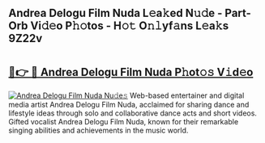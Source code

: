 ## Andrea Delogu Film Nuda L𝚎a𝚔ed N𝚞𝚍e - Part-Orb Vi𝚍𝚎o P𝚑𝚘tos - H𝚘𝚝 O𝚗𝚕yf𝚊ns L𝚎a𝚔s 9Z22v

# <h2><a href="http://kf3zh4n.oniu.top/?m=Andrea+Delogu+Film+Nuda">🔗👉 🔴 Andrea Delogu Film Nuda P𝚑ot𝚘𝚜 V𝚒d𝚎o</a></h2>

[![Andrea Delogu Film Nuda Nu𝚍e𝚜](https://i.imgur.com/0qMVB7G.gif)](http://kf3zh4n.oniu.top/?m=Andrea+Delogu+Film+Nuda)
Web-based entertainer and digital media artist Andrea Delogu Film Nuda, acclaimed for sharing dance and lifestyle ideas through solo and collaborative dance acts and short videos. Gifted vocalist Andrea Delogu Film Nuda, known for their remarkable singing abilities and achievements in the music world.  
